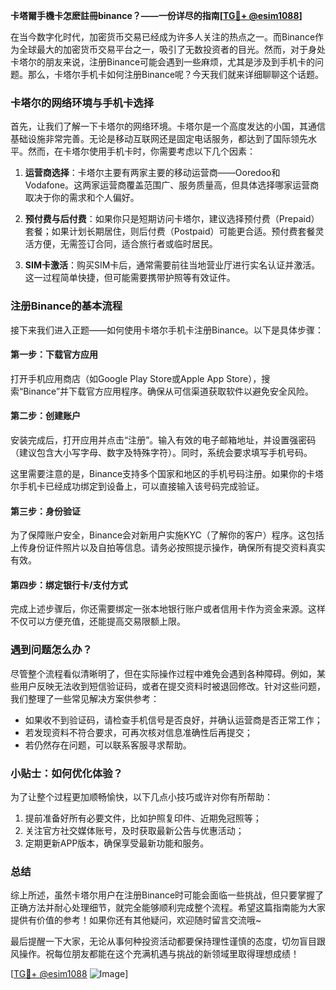 **卡塔爾手機卡怎麽註冊binance？——一份详尽的指南[[TG💪+ @esim1088](https://t.me/s/esim1088)]**

在当今数字化时代，加密货币交易已经成为许多人关注的热点之一。而Binance作为全球最大的加密货币交易平台之一，吸引了无数投资者的目光。然而，对于身处卡塔尔的朋友来说，注册Binance可能会遇到一些麻烦，尤其是涉及到手机卡的问题。那么，卡塔尔手机卡如何注册Binance呢？今天我们就来详细聊聊这个话题。

### 卡塔尔的网络环境与手机卡选择

首先，让我们了解一下卡塔尔的网络环境。卡塔尔是一个高度发达的小国，其通信基础设施非常完善。无论是移动互联网还是固定电话服务，都达到了国际领先水平。然而，在卡塔尔使用手机卡时，你需要考虑以下几个因素：

1. **运营商选择**：卡塔尔主要有两家主要的移动运营商——Ooredoo和Vodafone。这两家运营商覆盖范围广、服务质量高，但具体选择哪家运营商取决于你的需求和个人偏好。
   
2. **预付费与后付费**：如果你只是短期访问卡塔尔，建议选择预付费（Prepaid）套餐；如果计划长期居住，则后付费（Postpaid）可能更合适。预付费套餐灵活方便，无需签订合同，适合旅行者或临时居民。

3. **SIM卡激活**：购买SIM卡后，通常需要前往当地营业厅进行实名认证并激活。这一过程简单快捷，但可能需要携带护照等有效证件。

### 注册Binance的基本流程

接下来我们进入正题——如何使用卡塔尔手机卡注册Binance。以下是具体步骤：

#### 第一步：下载官方应用
打开手机应用商店（如Google Play Store或Apple App Store），搜索“Binance”并下载官方应用程序。确保从可信渠道获取软件以避免安全风险。

#### 第二步：创建账户
安装完成后，打开应用并点击“注册”。输入有效的电子邮箱地址，并设置强密码（建议包含大小写字母、数字及特殊字符）。同时，系统会要求填写手机号码。

这里需要注意的是，Binance支持多个国家和地区的手机号码注册。如果你的卡塔尔手机卡已经成功绑定到设备上，可以直接输入该号码完成验证。

#### 第三步：身份验证
为了保障账户安全，Binance会对新用户实施KYC（了解你的客户）程序。这包括上传身份证件照片以及自拍等信息。请务必按照提示操作，确保所有提交资料真实有效。

#### 第四步：绑定银行卡/支付方式
完成上述步骤后，你还需要绑定一张本地银行账户或者信用卡作为资金来源。这样不仅可以方便充值，还能提高交易限额上限。

### 遇到问题怎么办？

尽管整个流程看似清晰明了，但在实际操作过程中难免会遇到各种障碍。例如，某些用户反映无法收到短信验证码，或者在提交资料时被退回修改。针对这些问题，我们整理了一些常见解决方案供参考：

- 如果收不到验证码，请检查手机信号是否良好，并确认运营商是否正常工作；
- 若发现资料不符合要求，可再次核对信息准确性后再提交；
- 若仍然存在问题，可以联系客服寻求帮助。

### 小贴士：如何优化体验？

为了让整个过程更加顺畅愉快，以下几点小技巧或许对你有所帮助：

1. 提前准备好所有必要文件，比如护照复印件、近期免冠照等；
2. 关注官方社交媒体账号，及时获取最新公告与优惠活动；
3. 定期更新APP版本，确保享受最新功能和服务。

### 总结

综上所述，虽然卡塔尔用户在注册Binance时可能会面临一些挑战，但只要掌握了正确方法并耐心处理细节，就完全能够顺利完成整个流程。希望这篇指南能为大家提供有价值的参考！如果你还有其他疑问，欢迎随时留言交流哦~

最后提醒一下大家，无论从事何种投资活动都要保持理性谨慎的态度，切勿盲目跟风操作。祝每位朋友都能在这个充满机遇与挑战的新领域里取得理想成绩！

[[TG💪+ @esim1088](https://t.me/s/esim1088) ![Image](https://i.postimg.cc/4NQfJmqS/Snipaste-2025-05-13-00-14-12.png)]